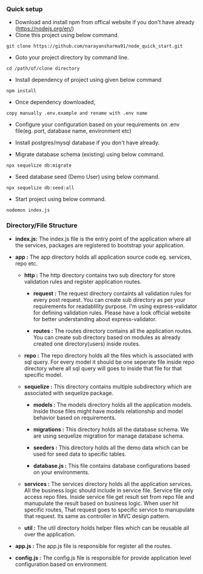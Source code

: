 ### Quick setup

* Download and install npm from offical website if you don't have already (https://nodejs.org/en/) 
* Clone this project using below command.
```
git clone https://github.com/narayansharma91/node_quick_start.git
```
* Goto your project directory by command line.
```
cd /path/of/clone directory
```
* Install dependency of project using given below command
```
npm install
``` 
* Once dependency downloaded, 

```
copy manually .env.example and rename with .env name
```
* Configure your configuration based on your requirements on .env file(eg. port, database name, environment etc)

* Install postgres/mysql database if you don't have already.

* Migrate database schema (existing) using below command.
```
npx sequelize db:migrate
```
* Seed database seed (Demo User) using below command.
```
npx sequelize db:seed:all
```
* Start project using below command.
```
nodemon index.js
```
### Directory/File Structure
- **index.js:** The index.js file is the entry point of the application where all the services, packages are registered to bootstrap your application.
- **app :** The app directory holds all application source code eg. services, repo etc.
  
  - **http :** The http directory contains two sub directory for store validation rules and register application routes.
    - **request :** The request directory containts all validation rules for every post request. You can create sub directory as per your requirements for readablility purpose. I'm using express-validator for defining validation rules. Please have a look official website for better understanding about express-validator.
    
    - **routes :** The routes directory contains all the application routes. You can create sub directory based on modules as already created one directory(users) inside routes.
   - **repo :** The repo directory holds all the files which is associated with sql query. For every model it should be one    seperate file inside repo directory where all sql query will goes to inside that file for that specific model.
   
  - **sequelize :** This directory contains multiple subdirectory which are associated with sequelize package. 
  
    - **models :** The models directory holds all the application models. Inside those files might have models relationship and model behavior based on requirements.  
    
    - **migrations :** This directory holds all the database schema. We are using sequelize migration for manage database schema.
    
    - **seeders :** This directory holds all the demo data which can be used for seed data to specific tables. 
    
    - **database.js :** This file contains database configurations based on your environments.
    
  - **services :** The services directory holds all the application services. All the business logic should include in service file. Service file only access repo files. Inside service file get result set from repo file and manupulate the result based on business logic. When user hit specific routes, That request goes to specific service to manupulate that request. Its same as controller in MVC design pattern.
  
  - **util :** The util directory holds helper files which can be reusable all over the application. 
  
 - **app.js :** The app.js file is responsible for register all the routes.
 
 - **config.js :** The config.js file is responsible for provide application level configuration based on environment. 

```



